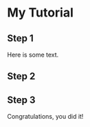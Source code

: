 # My Tutorial

## Step 1

Here is some text.

## Step 2

## Step 3

Congratulations, you did it!
    
